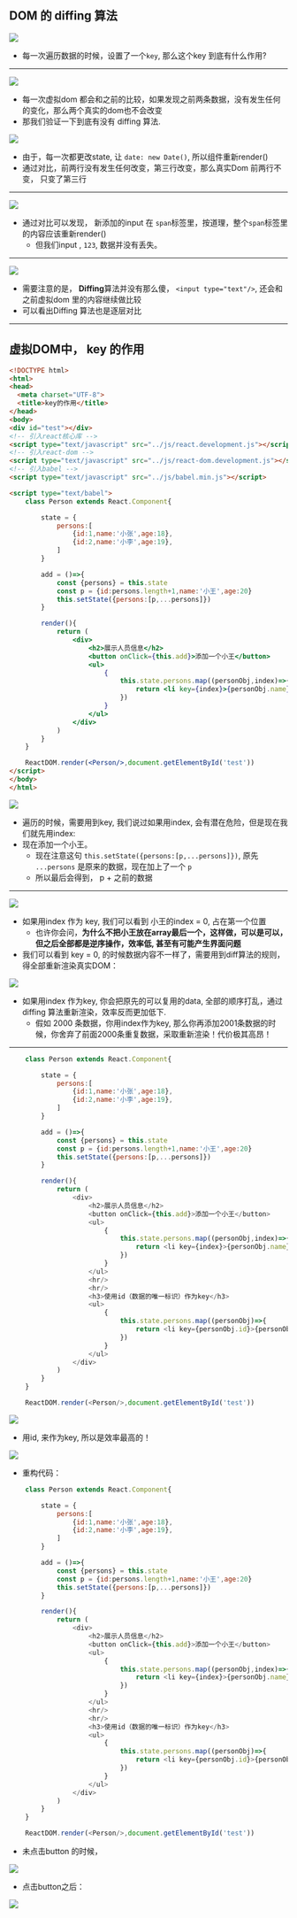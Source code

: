 ## DOM 的 diffing 算法

![](img/2021-01-15-14-08-13.png)

- 每一次遍历数据的时候，设置了一个`key`, 那么这个key 到底有什么作用?

---

![](img/2021-01-15-14-10-06.png)

- 每一次虚拟dom 都会和之前的比较，如果发现之前两条数据，没有发生任何的变化，那么两个真实的dom也不会改变
- 那我们验证一下到底有没有 diffing 算法.

![](img/2021-01-15-14-16-40.png)

- 由于，每一次都更改state, 让 `date: new Date()`, 所以组件重新render()
- 通过对比，前两行没有发生任何改变，第三行改变，那么真实Dom 前两行不变， 只变了第三行

---

![](img/2021-01-15-14-21-00.png)

- 通过对比可以发现， 新添加的input 在 `span`标签里，按道理，整个`span`标签里的内容应该重新render()
  - 但我们input , `123`, 数据并没有丢失。

---


![](img/2021-01-15-14-23-14.png)

- 需要注意的是， **Diffing**算法并没有那么傻， `<input type="text"/>`, 还会和之前虚拟dom 里的内容继续做比较
- 可以看出Diffing 算法也是逐层对比

---

## 虚拟DOM中， key 的作用


```html
<!DOCTYPE html>
<html>
<head>
  <meta charset="UTF-8">
  <title>key的作用</title>
</head>
<body>
<div id="test"></div>
<!-- 引入react核心库 -->
<script type="text/javascript" src="../js/react.development.js"></script>
<!-- 引入react-dom -->
<script type="text/javascript" src="../js/react-dom.development.js"></script>
<!-- 引入babel -->
<script type="text/javascript" src="../js/babel.min.js"></script>

<script type="text/babel">
	class Person extends React.Component{

		state = {
			persons:[
				{id:1,name:'小张',age:18},
				{id:2,name:'小李',age:19},
			]
		}

		add = ()=>{
			const {persons} = this.state
			const p = {id:persons.length+1,name:'小王',age:20}
			this.setState({persons:[p,...persons]})
		}

		render(){
			return (
				<div>
					<h2>展示人员信息</h2>
					<button onClick={this.add}>添加一个小王</button>					
					<ul>
						{
							this.state.persons.map((personObj,index)=>{
								return <li key={index}>{personObj.name}---{personObj.age}</li>
							})
						}
					</ul>
				</div>
			)
		}
	}

	ReactDOM.render(<Person/>,document.getElementById('test'))
</script>
</body>
</html>
```


![](img/2021-01-15-16-10-36.png)


- 遍历的时候，需要用到key, 我们说过如果用index, 会有潜在危险，但是现在我们就先用index:
- 现在添加一个小王。
  - 现在注意这句 `this.setState({persons:[p,...persons]})`, 原先 `...persons` 是原来的数据，现在加上了一个 `p`
  - 所以最后会得到， p + 之前的数据

---

![](img/2021-01-15-16-58-45.png)

- 如果用index 作为 key, 我们可以看到 小王的index = 0, 占在第一个位置
  - 也许你会问，**为什么不把小王放在array最后一个，这样做，可以是可以，但之后全部都是逆序操作，效率低, 甚至有可能产生界面问题**
- 我们可以看到 key = 0, 的时候数据内容不一样了，需要用到diff算法的规则，得全部重新渲染真实DOM：



![](img/2021-01-15-17-03-50.png)


- 如果用index 作为key, 你会把原先的可以复用的data, 全部的顺序打乱，通过diffing 算法重新渲染，效率反而更加低下.
  - 假如 2000 条数据，你用index作为key, 那么你再添加2001条数据的时候，你舍弃了前面2000条重复数据，采取重新渲染！代价极其高昂！

---


```js
	class Person extends React.Component{

		state = {
			persons:[
				{id:1,name:'小张',age:18},
				{id:2,name:'小李',age:19},
			]
		}

		add = ()=>{
			const {persons} = this.state
			const p = {id:persons.length+1,name:'小王',age:20}
			this.setState({persons:[p,...persons]})
		}

		render(){
			return (
				<div>
					<h2>展示人员信息</h2>
					<button onClick={this.add}>添加一个小王</button>					
					<ul>
						{
							this.state.persons.map((personObj,index)=>{
								return <li key={index}>{personObj.name}---{personObj.age}</li>
							})
						}
					</ul>
					<hr/>
					<hr/>
					<h3>使用id（数据的唯一标识）作为key</h3>
					<ul>
						{
							this.state.persons.map((personObj)=>{
								return <li key={personObj.id}>{personObj.name}---{personObj.age}</li>
							})
						}
					</ul>					
				</div>
			)
		}
	}

	ReactDOM.render(<Person/>,document.getElementById('test'))	
```


![](img/2021-01-15-17-10-56.png)


- 用id, 来作为key, 所以是效率最高的！

![](img/2021-01-15-17-19-16.png)

- 重构代码：


```js
	class Person extends React.Component{

		state = {
			persons:[
				{id:1,name:'小张',age:18},
				{id:2,name:'小李',age:19},
			]
		}

		add = ()=>{
			const {persons} = this.state
			const p = {id:persons.length+1,name:'小王',age:20}
			this.setState({persons:[p,...persons]})
		}

		render(){
			return (
				<div>
					<h2>展示人员信息</h2>
					<button onClick={this.add}>添加一个小王</button>					
					<ul>
						{
							this.state.persons.map((personObj,index)=>{
								return <li key={index}>{personObj.name}---{personObj.age}<input type="text"/></li>
							})
						}
					</ul>
					<hr/>
					<hr/>
					<h3>使用id（数据的唯一标识）作为key</h3>
					<ul>
						{
							this.state.persons.map((personObj)=>{
								return <li key={personObj.id}>{personObj.name}---{personObj.age}<input type="text"/></li>
							})
						}
					</ul>					
				</div>
			)
		}
	}

	ReactDOM.render(<Person/>,document.getElementById('test'))	
```


- 未点击button 的时候，

![](img/2021-01-15-17-23-53.png)


- 点击button之后：

![](img/2021-01-15-17-24-33.png)












